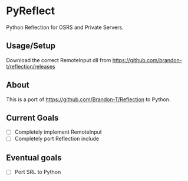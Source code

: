 # PyReflect
Python Reflection for OSRS and Private Servers.

## Usage/Setup

Download the correct RemoteInput dll from https://github.com/brandon-t/reflection/releases

## About 

This is a port of https://github.com/Brandon-T/Reflection to Python.


## Current Goals

- [ ] Completely implement RemoteInput 
- [ ] Completely port Reflection include

## Eventual goals

- [ ] Port SRL to Python
